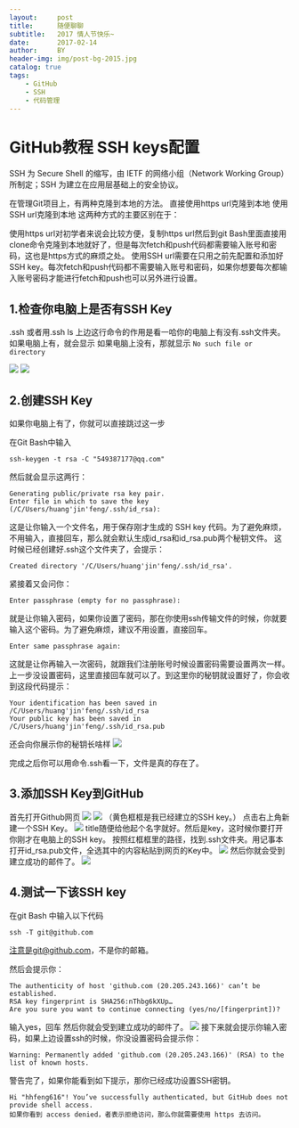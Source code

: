 ```yaml
---
layout:     post
title:      随便聊聊
subtitle:   2017 情人节快乐~ 
date:       2017-02-14
author:     BY
header-img: img/post-bg-2015.jpg
catalog: true
tags:
    - GitHub
    - SSH
    - 代码管理
---
```


# GitHub教程 SSH keys配置
SSH 为 Secure Shell 的缩写，由 IETF 的网络小组（Network Working Group）所制定；SSH 为建立在应用层基础上的安全协议。

在管理Git项目上，有两种克隆到本地的方法。
直接使用https url克隆到本地
使用SSH url克隆到本地
这两种方式的主要区别在于：

使用https url对初学者来说会比较方便，复制https url然后到git Bash里面直接用clone命令克隆到本地就好了，但是每次fetch和push代码都需要输入账号和密码，这也是https方式的麻烦之处。
使用SSH url需要在只用之前先配置和添加好SSH key。每次fetch和push代码都不需要输入账号和密码，如果你想要每次都输入账号密码才能进行fetch和push也可以另外进行设置。

## 1.检查你电脑上是否有SSH Key
.ssh 或者用.ssh ls
上边这行命令的作用是看一哈你的电脑上有没有.ssh文件夹。
如果电脑上有，就会显示
如果电脑上没有，那就显示 
```No such file or directory```

![](https://wx1.sinaimg.cn/mw2000/008s0pRagy1h1dru24q0fj30iz04xab4.jpg)
![](https://wx2.sinaimg.cn/mw2000/008s0pRagy1h1dru2e6anj30qg03habj.jpg)

## 2.创建SSH Key
如果你电脑上有了，你就可以直接跳过这一步

在Git Bash中输入

``` ssh-keygen -t rsa -C "549387177@qq.com" ```

然后就会显示这两行：
```
Generating public/private rsa key pair.
Enter file in which to save the key (/C/Users/huang'jin'feng/.ssh/id_rsa):
```
这是让你输入一个文件名，用于保存刚才生成的 SSH key 代码。为了避免麻烦，不用输入，直接回车，那么就会默认生成id_rsa和id_rsa.pub两个秘钥文件。
这时候已经创建好.ssh这个文件夹了，会提示：
```
Created directory '/C/Users/huang'jin'feng/.ssh/id_rsa'.
```
紧接着又会问你：
```
Enter passphrase (empty for no passphrase):
```
就是让你输入密码，如果你设置了密码，那在你使用ssh传输文件的时候，你就要输入这个密码。为了避免麻烦，建议不用设置，直接回车。
```
Enter same passphrase again:
```
这就是让你再输入一次密码，就跟我们注册账号时候设置密码需要设置两次一样。上一步没设置密码，这里直接回车就可以了。到这里你的秘钥就设置好了，你会收到这段代码提示：
```
Your identification has been saved in /C/Users/huang'jin'feng/.ssh/id_rsa
Your public key has been saved in /C/Users/huang'jin'feng/.ssh/id_rsa.pub
```
还会向你展示你的秘钥长啥样
![](https://wx3.sinaimg.cn/mw2000/008s0pRagy1h1dru2oae0j30mz0d4n36.jpg)

完成之后你可以用命令.ssh看一下，文件是真的存在了。


## 3.添加SSH Key到GitHub
首先打开Github网页
![](https://wx2.sinaimg.cn/mw2000/008s0pRagy1h1dru2vlzfj30jg0ea0v7.jpg)
![](https://wx2.sinaimg.cn/mw2000/008s0pRagy1h1dru3gpm1j30sf0djgt5.jpg)
（黄色框框是我已经建立的SSH key。）
点击右上角新建一个SSH Key。
![](https://wx2.sinaimg.cn/mw2000/008s0pRagy1h1dru3sj51j30ks0cjwhq.jpg)
title随便给他起个名字就好。然后是key，这时候你要打开你刚才在电脑上的SSH key。
按照红框框里的路径，找到.ssh文件夹。用记事本打开id_rsa.pub文件，全选其中的内容粘贴到网页的Key中。
![](https://wx3.sinaimg.cn/mw2000/008s0pRagy1h1dru41inij30i306xwfj.jpg)
然后你就会受到建立成功的邮件了。
![](https://wx3.sinaimg.cn/mw2000/008s0pRagy1h1dru4h6hrj30br04t3zt.jpg)


## 4.测试一下该SSH key
在git Bash 中输入以下代码
```
ssh -T git@github.com
```
注意是git@github.com，不是你的邮箱。

然后会提示你：
```
The authenticity of host 'github.com (20.205.243.166)' can’t be established.
RSA key fingerprint is SHA256:nThbg6kXUp…
Are you sure you want to continue connecting (yes/no/[fingerprint])?
```
输入yes，回车
然后你就会受到建立成功的邮件了。
![](https://wx1.sinaimg.cn/mw2000/008s0pRagy1h1dru49kz6j30rd04g76q.jpg)
接下来就会提示你输入密码，如果上边设置ssh的时候，你没设置密码会提示你：
```
Warning: Permanently added 'github.com (20.205.243.166)' (RSA) to the list of known hosts.
```
警告完了，如果你能看到如下提示，那你已经成功设置SSH密钥。
```
Hi "hhfeng616"! You’ve successfully authenticated, but GitHub does not provide shell access.
如果你看到 access denied，者表示拒绝访问，那么你就需要使用 https 去访问。
```